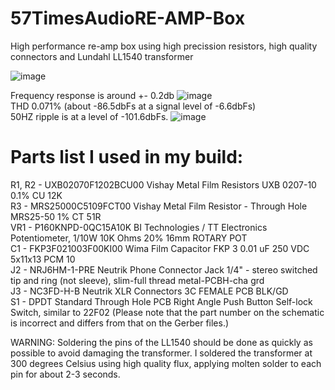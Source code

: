 # 57TimesAudioRE-AMP-Box
High performance re-amp box using high precission resistors, high quality connectors and Lundahl LL1540 transformer

![image](https://github.com/user-attachments/assets/0f4c74b3-0d56-4814-bf22-edfa17aeabd5)<br>


Frequency response is around +- 0.2db
![image](https://github.com/user-attachments/assets/43afd3f0-9ade-45c2-b9ca-6e88f9d8cd75)
<br>
THD 0.071% (about -86.5dbFs at a signal level of -6.6dbFs)<br>
50HZ ripple is at a level of -101.6dbFs.
![image](https://github.com/user-attachments/assets/24d7c876-88f5-4b1d-9f5c-7226a565a294)
<br>


# Parts list I used in my build:
  R1, R2 - UXB02070F1202BCU00 Vishay Metal Film Resistors UXB 0207-10 0.1% CU 12K<br>
  R3 - MRS25000C5109FCT00 Vishay Metal Film Resistor - Through Hole MRS25-50 1% CT 51R<br>
  VR1 - P160KNPD-0QC15A10K BI Technologies / TT Electronics Potentiometer, 1/10W 10K Ohms 20% 16mm ROTARY POT<br>
  C1 - FKP3F021003F00KI00 Wima Film Capacitor FKP 3 0.01 uF 250 VDC 5x11x13 PCM 10<br>
  J2 - NRJ6HM-1-PRE Neutrik Phone Connector Jack 1/4" - stereo switched tip and ring (not sleeve), slim-full thread metal-PCBH-cha grd<br>
  J3 - NC3FD-H-B Neutrik XLR Connectors 3C FEMALE PCB BLK/GD<br>
  S1 - DPDT Standard Through Hole PCB Right Angle Push Button Self-lock Switch, similar to 22F02 (Please note that the part number on the schematic is incorrect and differs from that on the Gerber files.)<br>

WARNING: Soldering the pins of the LL1540 should be done as quickly as possible to avoid damaging the transformer. I soldered the transformer at 300 degrees Celsius using high quality flux, applying molten solder to each pin for about 2-3 seconds.

